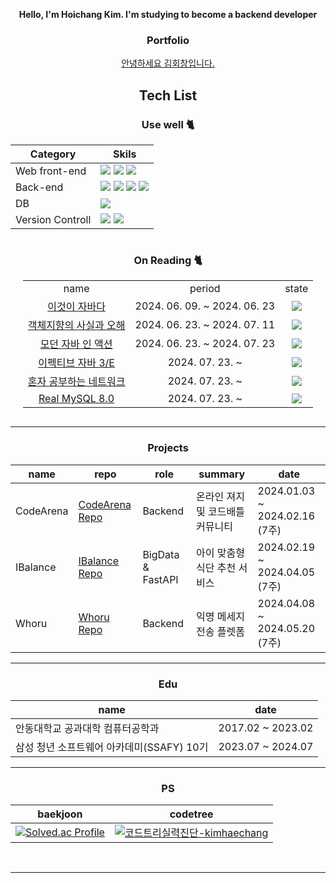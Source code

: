 <div align="center">
 
**Hello, I'm Hoichang Kim.
I'm studying to become a backend developer**

### Portfolio

<a href="https://github.com/kimhaechang1/portfolio/blob/main/%EA%B9%80%ED%9A%8C%EC%B0%BD_%ED%8F%AC%ED%8A%B8%ED%8F%B4%EB%A6%AC%EC%98%A4.pdf">안녕하세요 김회창입니다.</a>

## Tech List

### Use well 🐈

|Category|Skils|
|------|---|
|Web front-end|<img src="https://img.shields.io/badge/javascript-F7DF1E?style=for-the-badge&logo=javascript&logoColor=black"> <img src="https://img.shields.io/badge/css-1572B6?style=for-the-badge&logo=css3&logoColor=white"> <img src="https://img.shields.io/badge/html5-E34F26?style=for-the-badge&logo=html5&logoColor=white">
|Back-end|<img src="https://img.shields.io/badge/java-007396?style=for-the-badge&logo=java&logoColor=white"> <img src="https://img.shields.io/badge/springboot-6DB33F?style=for-the-badge&logo=springboot&logoColor=white"> <img src="https://img.shields.io/badge/gradle-02303A?style=for-the-badge&logo=gradle&logoColor=white"> <img src="https://img.shields.io/badge/mybatis-4479A1?style=for-the-badge&logo=mybatis&logoColor=white">|
|DB|<img src="https://img.shields.io/badge/mysql-4479A1?style=for-the-badge&logo=mysql&logoColor=white">|
|Version Controll|<img src="https://img.shields.io/badge/github-181717?style=for-the-badge&logo=github&logoColor=white"> <img src="https://img.shields.io/badge/Gerrit-181717?style=for-the-badge&logo=Gerrit&logoColor=white">|

<div style="display:flex; justify-content:center;">
 <div>
  <h3> On Reading 🐈 </h3>
  <table style="text-align: center;">
    <tr>
     <td>name</td>
     <td>period</td>
     <td>state</td>
    </tr>
    <tr>
     <td><a href="https://github.com/kimhaechang1/book-thisisjava">이것이 자바다</a></td>
     <td>2024. 06. 09. ~ 2024. 06. 23</td>
     <td><img src="https://img.shields.io/badge/Complete-00FF00?style=default"/></td>
    </tr>
    <tr>
     <td><a href="https://github.com/kimhaechang1/book-The_Essence_of_Object-Orientation">객체지향의 사실과 오해</a></td>
     <td>2024. 06. 23. ~ 2024. 07. 11</td>
     <td><img src="https://img.shields.io/badge/Complete-00FF00?style=default"/></td>
    </tr>
    <tr>
     <td><a href="https://github.com/kimhaechang1/book-Modern_Java_In_Action">모던 자바 인 액션</a></td>
     <td>2024. 06. 23. ~ 2024. 07. 23</td>
     <td><img src="https://img.shields.io/badge/Complete-00FF00?style=default"/></td>
    </tr>
    <tr>
     <td><a href="https://github.com/kimhaechang1/book-Effective_Java_3/E">이펙티브 자바 3/E</a></td>
     <td>2024. 07. 23. ~ </td>
     <td><img src="https://img.shields.io/badge/In Progress-FF0000?style=default"/></td>
    </tr>
    <tr>
     <td><a href="https://github.com/kimhaechang1/book-Self-Learning_Network">혼자 공부하는 네트워크</a></td>
     <td>2024. 07. 23. ~ </td>
     <td><img src="https://img.shields.io/badge/In Progress-FF0000?style=default"/></td>
    </tr>
    <tr>
     <td><a href="https://github.com/kimhaechang1/book-Real_MySQL">Real MySQL 8.0</a></td>
     <td>2024. 07. 23. ~ </td>
     <td><img src="https://img.shields.io/badge/In Progress-FF0000?style=default"/></td>
    </tr>
   </table>
 </div>
</div>

***
### Projects

|name|repo|role|summary|date|
|------|---|---|---|---|
|CodeArena|<a href="https://github.com/kimhaechang1/CodeArena">CodeArena Repo</a>|Backend|온라인 져지 및 코드배틀 커뮤니티|2024.01.03 ~ 2024.02.16 (7주)|
|IBalance|<a href="https://github.com/D108-IBalance/IBalance">IBalance Repo</a>|BigData & FastAPI|아이 맞춤형 식단 추천 서비스|2024.02.19 ~ 2024.04.05 (7주)|
|Whoru|<a href="https://github.com/team-smog/whoru">Whoru Repo</a>|Backend|익명 메세지 전송 플렛폼|2024.04.08 ~ 2024.05.20 (7주)|
***

### Edu

|name|date|
|----|----|
|안동대학교 공과대학 컴퓨터공학과|2017.02 ~ 2023.02|
|삼성 청년 소프트웨어 아카데미(SSAFY) 10기|2023.07 ~ 2024.07|
***

### PS
|baekjoon|codetree|
|----|------|
|[![Solved.ac Profile](http://mazassumnida.wtf/api/v2/generate_badge?boj=khc9812121)](https://solved.ac/khc9812121/)|[![코드트리실력진단-kimhaechang](https://banner.codetree.ai/v1/banner/kimhaechang)](https://www.codetree.ai/profiles/kimhaechang)|


<br/>




***

</div>
